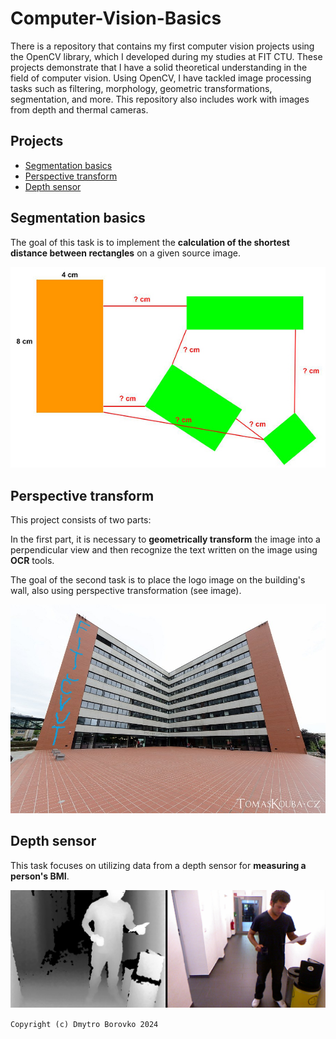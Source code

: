 # Computer-Vision-Basics
There is a repository that contains my first computer vision projects using the OpenCV library, which I developed during my studies at FIT CTU. These projects demonstrate that I have a solid theoretical understanding in the field of computer vision. Using OpenCV, I have tackled image processing tasks such as filtering, morphology, geometric transformations, segmentation, and more. This repository also includes work with images from depth and thermal cameras.

## Projects
- [Segmentation basics](#Segmentation-basics)
- [Perspective transform](#Perspective-transform)
- [Depth sensor](#Depth-sensor)

## Segmentation basics
The goal of this task is to implement the **calculation of the shortest distance between rectangles** on a given source image.

![Example Patterns](Segmentation-Basics/images/patterns_lengths_example.jpg)

## Perspective transform
This project consists of two parts: 

In the first part, it is necessary to **geometrically transform** the image into a perpendicular view and then recognize the text written on the image using **OCR** tools. 

The goal of the second task is to place the logo image on the building's wall, also using perspective transformation (see image).

![Fit Logo Merged](Perspective-Transform/fit_logo_merged.jpg)

## Depth sensor
This task focuses on utilizing data from a depth sensor for **measuring a person's BMI**.

![Kinnect view](Depth-Sensor/images/kinect_view.png)

`Copyright (c) Dmytro Borovko 2024`
